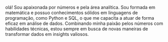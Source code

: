 olá! Sou apaixonada por números e pela área analítica. Sou formada em matemática e possuo conhecimentos sólidos em linguagens de programação, como Python e SQL, o que me capacita a atuar de forma eficaz em análise de dados. Combinando minha paixão pelos números com habilidades técnicas, estou sempre em busca de novas maneiras de transformar dados em insights valiosos.

<!--
**bebslima/bebslima** is a ✨ _special_ ✨ repository because its `README.md` (this file) appears on your GitHub profile.

Here are some ideas to get you started:

- 🔭 I’m currently working on ...
- 🌱 I’m currently learning ...
- 👯 I’m looking to collaborate on ...
- 🤔 I’m looking for help with ...
- 💬 Ask me about ...
- 📫 How to reach me: ...
- 😄 Pronouns: ...
- ⚡ Fun fact: ...
-->
